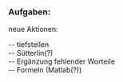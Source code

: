 ### Aufgaben:       

neue Aktionen:    
    
-- tiefstellen    
-- Sütterlin(?)   
-- Ergänzung fehlender Worteile   
-- Formeln (Matlab(?))    
